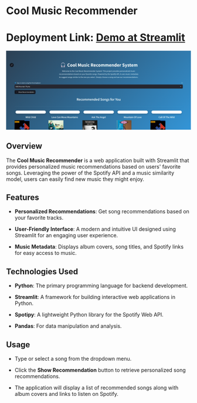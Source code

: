 Cool Music Recommender
======================

**Deployment Link:** [Demo at Streamlit](https://content-based-movie-recommend.streamlit.app/)
=========================================

![Screenshot](https://github.com/Hiteshydv001/music_recommendation_system/blob/main/Screenshot%202024-10-21%20013114.png)


Overview
--------

The **Cool Music Recommender** is a web application built with Streamlit that provides personalized music recommendations based on users' favorite songs. Leveraging the power of the Spotify API and a music similarity model, users can easily find new music they might enjoy.

Features
--------

*   **Personalized Recommendations**: Get song recommendations based on your favorite tracks.
    
*   **User-Friendly Interface**: A modern and intuitive UI designed using Streamlit for an engaging user experience.
    
*   **Music Metadata**: Displays album covers, song titles, and Spotify links for easy access to music.
    

Technologies Used
-----------------

*   **Python**: The primary programming language for backend development.
    
*   **Streamlit**: A framework for building interactive web applications in Python.
    
*   **Spotipy**: A lightweight Python library for the Spotify Web API.
    
*   **Pandas**: For data manipulation and analysis.
    

Usage
-----

*   Type or select a song from the dropdown menu.
    
*   Click the **Show Recommendation** button to retrieve personalized song recommendations.
    
*   The application will display a list of recommended songs along with album covers and links to listen on Spotify.
